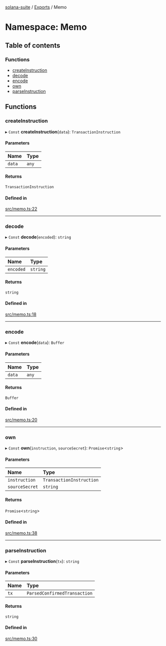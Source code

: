 [solana-suite](../README.md) / [Exports](../modules.md) / Memo

# Namespace: Memo

## Table of contents

### Functions

- [createInstruction](Memo.md#createinstruction)
- [decode](Memo.md#decode)
- [encode](Memo.md#encode)
- [own](Memo.md#own)
- [parseInstruction](Memo.md#parseinstruction)

## Functions

### createInstruction

▸ `Const` **createInstruction**(`data`): `TransactionInstruction`

#### Parameters

| Name | Type |
| :------ | :------ |
| `data` | `any` |

#### Returns

`TransactionInstruction`

#### Defined in

[src/memo.ts:22](https://github.com/fukaoi/solana-suite/blob/262aa17/src/memo.ts#L22)

___

### decode

▸ `Const` **decode**(`encoded`): `string`

#### Parameters

| Name | Type |
| :------ | :------ |
| `encoded` | `string` |

#### Returns

`string`

#### Defined in

[src/memo.ts:18](https://github.com/fukaoi/solana-suite/blob/262aa17/src/memo.ts#L18)

___

### encode

▸ `Const` **encode**(`data`): `Buffer`

#### Parameters

| Name | Type |
| :------ | :------ |
| `data` | `any` |

#### Returns

`Buffer`

#### Defined in

[src/memo.ts:20](https://github.com/fukaoi/solana-suite/blob/262aa17/src/memo.ts#L20)

___

### own

▸ `Const` **own**(`instruction`, `sourceSecret`): `Promise`<`string`\>

#### Parameters

| Name | Type |
| :------ | :------ |
| `instruction` | `TransactionInstruction` |
| `sourceSecret` | `string` |

#### Returns

`Promise`<`string`\>

#### Defined in

[src/memo.ts:38](https://github.com/fukaoi/solana-suite/blob/262aa17/src/memo.ts#L38)

___

### parseInstruction

▸ `Const` **parseInstruction**(`tx`): `string`

#### Parameters

| Name | Type |
| :------ | :------ |
| `tx` | `ParsedConfirmedTransaction` |

#### Returns

`string`

#### Defined in

[src/memo.ts:30](https://github.com/fukaoi/solana-suite/blob/262aa17/src/memo.ts#L30)
